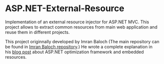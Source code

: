 # ASP.NET-External-Resource
Implementation of an external resource injector for ASP.NET MVC. This project allows to extract common resources from main web application and reuse them in different projects.

This project originnally developed by Imran Baloch (The main repository can be found in [Imran Baloch repository].)
He wrote a complete explanation in his [blog post] about ASP.NET optimization framework and embedded resources.

   [Imran Baloch repository]: <https://github.com/imranbaloch/ASP.NET-Optimization-Framework-and-Embeded-Resource>
   [blog post]: <http://weblogs.asp.net/imranbaloch/asp-net-bundling-and-minification-and-embedded-resources>
